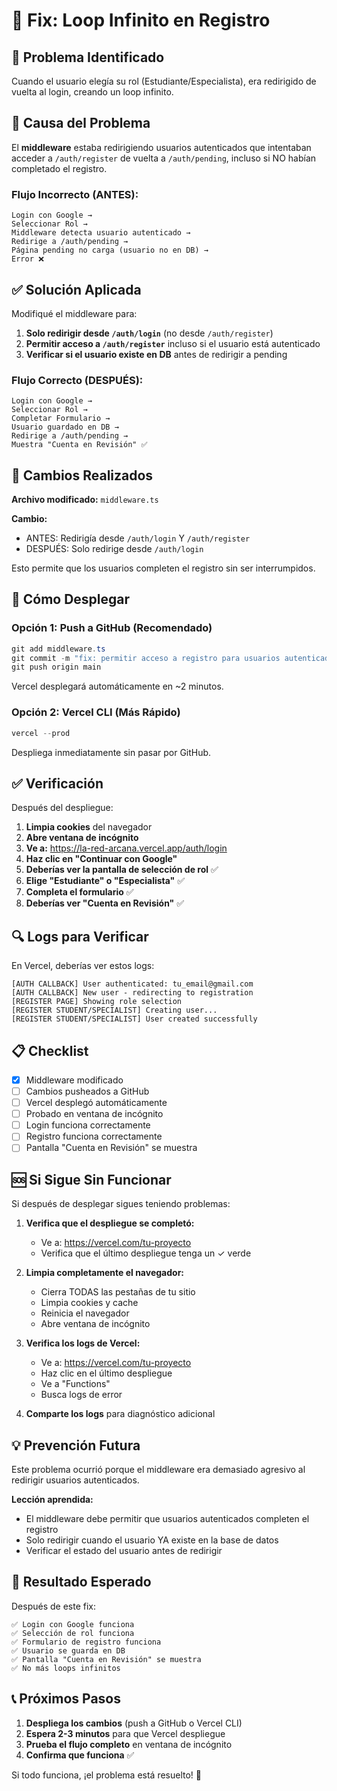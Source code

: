 # 🔧 Fix: Loop Infinito en Registro

## 🎯 Problema Identificado

Cuando el usuario elegía su rol (Estudiante/Especialista), era redirigido de vuelta al login, creando un loop infinito.

## 🐛 Causa del Problema

El **middleware** estaba redirigiendo usuarios autenticados que intentaban acceder a `/auth/register` de vuelta a `/auth/pending`, incluso si NO habían completado el registro.

### Flujo Incorrecto (ANTES):

```
Login con Google →
Seleccionar Rol →
Middleware detecta usuario autenticado →
Redirige a /auth/pending →
Página pending no carga (usuario no en DB) →
Error ❌
```

## ✅ Solución Aplicada

Modifiqué el middleware para:

1. **Solo redirigir desde `/auth/login`** (no desde `/auth/register`)
2. **Permitir acceso a `/auth/register`** incluso si el usuario está autenticado
3. **Verificar si el usuario existe en DB** antes de redirigir a pending

### Flujo Correcto (DESPUÉS):

```
Login con Google →
Seleccionar Rol →
Completar Formulario →
Usuario guardado en DB →
Redirige a /auth/pending →
Muestra "Cuenta en Revisión" ✅
```

## 📝 Cambios Realizados

**Archivo modificado:** `middleware.ts`

**Cambio:**

- ANTES: Redirigía desde `/auth/login` Y `/auth/register`
- DESPUÉS: Solo redirige desde `/auth/login`

Esto permite que los usuarios completen el registro sin ser interrumpidos.

## 🚀 Cómo Desplegar

### Opción 1: Push a GitHub (Recomendado)

```powershell
git add middleware.ts
git commit -m "fix: permitir acceso a registro para usuarios autenticados"
git push origin main
```

Vercel desplegará automáticamente en ~2 minutos.

### Opción 2: Vercel CLI (Más Rápido)

```powershell
vercel --prod
```

Despliega inmediatamente sin pasar por GitHub.

## ✅ Verificación

Después del despliegue:

1. **Limpia cookies** del navegador
2. **Abre ventana de incógnito**
3. **Ve a:** https://la-red-arcana.vercel.app/auth/login
4. **Haz clic en "Continuar con Google"**
5. **Deberías ver la pantalla de selección de rol** ✅
6. **Elige "Estudiante" o "Especialista"** ✅
7. **Completa el formulario** ✅
8. **Deberías ver "Cuenta en Revisión"** ✅

## 🔍 Logs para Verificar

En Vercel, deberías ver estos logs:

```
[AUTH CALLBACK] User authenticated: tu_email@gmail.com
[AUTH CALLBACK] New user - redirecting to registration
[REGISTER PAGE] Showing role selection
[REGISTER STUDENT/SPECIALIST] Creating user...
[REGISTER STUDENT/SPECIALIST] User created successfully
```

## 📋 Checklist

- [x] Middleware modificado
- [ ] Cambios pusheados a GitHub
- [ ] Vercel desplegó automáticamente
- [ ] Probado en ventana de incógnito
- [ ] Login funciona correctamente
- [ ] Registro funciona correctamente
- [ ] Pantalla "Cuenta en Revisión" se muestra

## 🆘 Si Sigue Sin Funcionar

Si después de desplegar sigues teniendo problemas:

1. **Verifica que el despliegue se completó:**

   - Ve a: https://vercel.com/tu-proyecto
   - Verifica que el último despliegue tenga un ✓ verde

2. **Limpia completamente el navegador:**

   - Cierra TODAS las pestañas de tu sitio
   - Limpia cookies y cache
   - Reinicia el navegador
   - Abre ventana de incógnito

3. **Verifica los logs de Vercel:**

   - Ve a: https://vercel.com/tu-proyecto
   - Haz clic en el último despliegue
   - Ve a "Functions"
   - Busca logs de error

4. **Comparte los logs** para diagnóstico adicional

## 💡 Prevención Futura

Este problema ocurrió porque el middleware era demasiado agresivo al redirigir usuarios autenticados.

**Lección aprendida:**

- El middleware debe permitir que usuarios autenticados completen el registro
- Solo redirigir cuando el usuario YA existe en la base de datos
- Verificar el estado del usuario antes de redirigir

## 🎯 Resultado Esperado

Después de este fix:

```
✅ Login con Google funciona
✅ Selección de rol funciona
✅ Formulario de registro funciona
✅ Usuario se guarda en DB
✅ Pantalla "Cuenta en Revisión" se muestra
✅ No más loops infinitos
```

## 📞 Próximos Pasos

1. **Despliega los cambios** (push a GitHub o Vercel CLI)
2. **Espera 2-3 minutos** para que Vercel despliegue
3. **Prueba el flujo completo** en ventana de incógnito
4. **Confirma que funciona** ✅

Si todo funciona, ¡el problema está resuelto! 🎉
